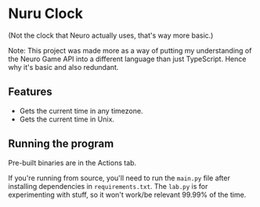 # Nuru Clock

(Not the clock that Neuro actually uses, that's way more basic.)

Note: This project was made more as a way of putting my understanding of the Neuro Game API into a different language than just TypeScript. Hence why it's basic and also redundant.

## Features

- Gets the current time in any timezone.
- Gets the current time in Unix.

<!--[See the documentation](../docs/) for more.-->

## Running the program

Pre-built binaries are in the Actions tab.

If you're running from source, you'll need to run the `main.py` file after installing dependencies in `requirements.txt`. The `lab.py` is for experimenting with stuff, so it won't work/be relevant 99.99% of the time.
